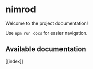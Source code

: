 # nimrod

Welcome to the project documentation!

Use `npm run docs` for easier navigation.

## Available documentation

[[index]]
